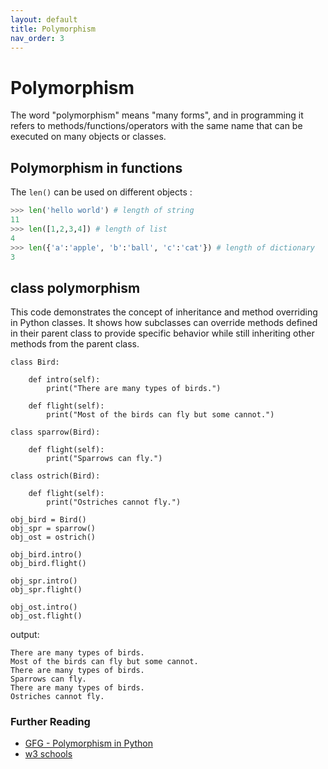 ```yaml
---
layout: default
title: Polymorphism
nav_order: 3
---
```

# Polymorphism
The word "polymorphism" means "many forms", and in programming it refers to methods/functions/operators with the same name that can be executed on many objects or classes.

## Polymorphism in functions
The `len()`  can be used on different objects :
``` python
>>> len('hello world') # length of string
11
>>> len([1,2,3,4]) # length of list
4
>>> len({'a':'apple', 'b':'ball', 'c':'cat'}) # length of dictionary
3
```
## class polymorphism

This code demonstrates the concept of inheritance and method overriding in Python classes. It shows how subclasses can override methods defined in their parent class to provide specific behavior while still inheriting other methods from the parent class.

```
class Bird:

	def intro(self):
		print("There are many types of birds.")

	def flight(self):
		print("Most of the birds can fly but some cannot.")

class sparrow(Bird):

	def flight(self):
		print("Sparrows can fly.")

class ostrich(Bird):

	def flight(self):
		print("Ostriches cannot fly.")

obj_bird = Bird()
obj_spr = sparrow()
obj_ost = ostrich()

obj_bird.intro()
obj_bird.flight()

obj_spr.intro()
obj_spr.flight()

obj_ost.intro()
obj_ost.flight()

```
output:

```
There are many types of birds.
Most of the birds can fly but some cannot.
There are many types of birds.
Sparrows can fly.
There are many types of birds.
Ostriches cannot fly.
```
### Further Reading

- [GFG - Polymorphism in Python](https://www.geeksforgeeks.org/polymorphism-in-python/)
- [w3 schools](https://www.w3schools.com/python/python_polymorphism.asp)